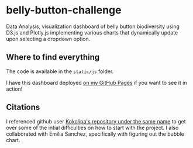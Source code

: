# belly-button-challenge
Data Analysis, visualization dashboard of belly button biodiversity using D3.js and Plotly.js implementing various charts that dynamically update upon selecting a dropdown option.

## Where to find everything
The code is available in the `static/js` folder.

I have this dashboard deployed [on my GitHub Pages](https://ashelynallred.github.io/belly-button-challenge/) if you want to see it in action!

## Citations
I referenced github user [Kokolipa's repository under the same name](https://github.com/Kokolipa/belly-button-challenge) to get over some of the intial difficulties on how to start with the project. I also collaborated with Emilia Sanchez, specifically with figuring out the bubble chart.
